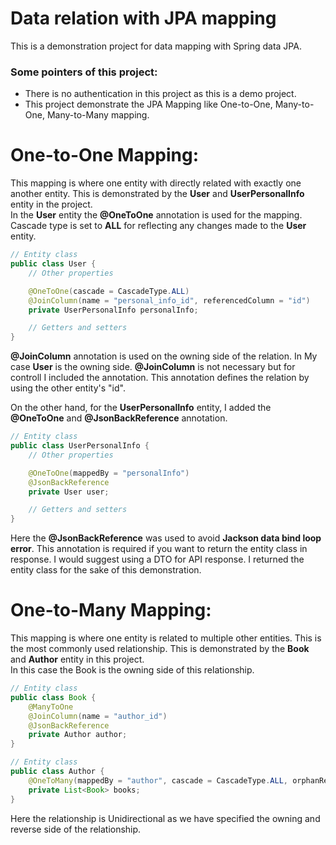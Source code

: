 # Data relation with JPA mapping
This is a demonstration project for data mapping with Spring data JPA.

### Some pointers of this project:
- There is no authentication in this project as this is a demo project.
- This project demonstrate the JPA Mapping like One-to-One, Many-to-One, Many-to-Many mapping.

# One-to-One Mapping:
This mapping is where one entity with directly related with exactly one another entity. This is demonstrated by the **User** and **UserPersonalInfo** entity in the project.  
In the **User** entity the **@OneToOne** annotation is used for the mapping. Cascade type is set to **ALL** for reflecting any changes made to the **User** entity.
```java
// Entity class
public class User {
	// Other properties

	@OneToOne(cascade = CascadeType.ALL)
	@JoinColumn(name = "personal_info_id", referencedColumn = "id")
	private UserPersonalInfo personalInfo;

	// Getters and setters
}
```
**@JoinColumn** annotation is used on the owning side of the relation. In My case **User** is the owning side. **@JoinColumn** is not necessary but for controll I included the annotation. This annotation defines the relation by using the other entity's "id".  
  
On the other hand, for the **UserPersonalInfo** entity, I added the **@OneToOne** and **@JsonBackReference** annotation.
```java
// Entity class
public class UserPersonalInfo {
	// Other properties

	@OneToOne(mappedBy = "personalInfo")
	@JsonBackReference
	private User user;

	// Getters and setters
}
```
Here the **@JsonBackReference** was used to avoid **Jackson data bind loop error**. This annotation is required if you want to return the entity class in response. I would suggest using a DTO for API response. I returned the entity class for the sake of this demonstration.

# One-to-Many Mapping:
This mapping is where one entity is related to multiple other entities. This is the most commonly used relationship. This is demonstrated by the **Book** and **Author** entity in this project.  
In this case the Book is the owning side of this relationship.  
```java
// Entity class
public class Book {
	@ManyToOne
	@JoinColumn(name = "author_id")
	@JsonBackReference
	private Author author;
}

// Entity class
public class Author {
	@OneToMany(mappedBy = "author", cascade = CascadeType.ALL, orphanRemoval = true)
	private List<Book> books;
}
```
Here the relationship is Unidirectional as we have specified the owning and reverse side of the relationship.